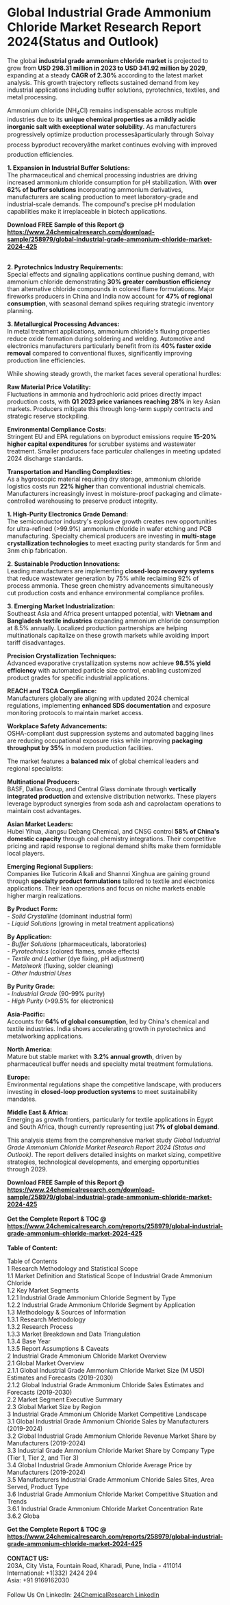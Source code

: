 <h1>Global Industrial Grade Ammonium Chloride Market Research Report 2024(Status and Outlook)</h1><p>The global <strong>industrial grade ammonium chloride market</strong> is projected to grow from <strong>USD 298.31 million in 2023 to USD 341.92 million by 2029</strong>, expanding at a steady <strong>CAGR of 2.30%</strong> according to the latest market analysis. This growth trajectory reflects sustained demand from key industrial applications including buffer solutions, pyrotechnics, textiles, and metal processing.</p><p>Ammonium chloride (NH<sub>4</sub>Cl) remains indispensable across multiple industries due to its <strong>unique chemical properties as a mildly acidic inorganic salt with exceptional water solubility</strong>. As manufacturers progressively optimize production processesâparticularly through Solvay process byproduct recoveryâthe market continues evolving with improved production efficiencies.</p><p><strong>1. Expansion in Industrial Buffer Solutions:<br>
</strong>The pharmaceutical and chemical processing industries are driving increased ammonium chloride consumption for pH stabilization. With <strong>over 62% of buffer solutions</strong> incorporating ammonium derivatives, manufacturers are scaling production to meet laboratory-grade and industrial-scale demands. The compound's precise pH modulation capabilities make it irreplaceable in biotech applications.</p><div><b>Download FREE Sample of this Report @ 
            <a href="https://www.24chemicalresearch.com/download-sample/258979/global-industrial-grade-ammonium-chloride-market-2024-425">
            https://www.24chemicalresearch.com/download-sample/258979/global-industrial-grade-ammonium-chloride-market-2024-425</a></b></div><br><p><strong>2. Pyrotechnics Industry Requirements:<br>
</strong>Special effects and signaling applications continue pushing demand, with ammonium chloride demonstrating <strong>30% greater combustion efficiency</strong> than alternative chloride compounds in colored flame formulations. Major fireworks producers in China and India now account for <strong>47% of regional consumption</strong>, with seasonal demand spikes requiring strategic inventory planning.</p><p><strong>3. Metallurgical Processing Advances:<br>
</strong>In metal treatment applications, ammonium chloride's fluxing properties reduce oxide formation during soldering and welding. Automotive and electronics manufacturers particularly benefit from its <strong>40% faster oxide removal</strong> compared to conventional fluxes, significantly improving production line efficiencies.</p><p>While showing steady growth, the market faces several operational hurdles:</p><p><strong>Raw Material Price Volatility:<br>
</strong>Fluctuations in ammonia and hydrochloric acid prices directly impact production costs, with <strong>Q1 2023 price variances reaching 28%</strong> in key Asian markets. Producers mitigate this through long-term supply contracts and strategic reserve stockpiling.</p><p><strong>Environmental Compliance Costs:<br>
</strong>Stringent EU and EPA regulations on byproduct emissions require <strong>15-20% higher capital expenditures</strong> for scrubber systems and wastewater treatment. Smaller producers face particular challenges in meeting updated 2024 discharge standards.</p><p><strong>Transportation and Handling Complexities:<br>
</strong>As a hygroscopic material requiring dry storage, ammonium chloride logistics costs run <strong>22% higher</strong> than conventional industrial chemicals. Manufacturers increasingly invest in moisture-proof packaging and climate-controlled warehousing to preserve product integrity.</p><p><strong>1. High-Purity Electronics Grade Demand:<br>
</strong>The semiconductor industry's explosive growth creates new opportunities for ultra-refined (&gt;99.9%) ammonium chloride in wafer etching and PCB manufacturing. Specialty chemical producers are investing in <strong>multi-stage crystallization technologies</strong> to meet exacting purity standards for 5nm and 3nm chip fabrication.</p><p><strong>2. Sustainable Production Innovations:<br>
</strong>Leading manufacturers are implementing <strong>closed-loop recovery systems</strong> that reduce wastewater generation by 75% while reclaiming 92% of process ammonia. These green chemistry advancements simultaneously cut production costs and enhance environmental compliance profiles.</p><p><strong>3. Emerging Market Industrialization:<br>
</strong>Southeast Asia and Africa present untapped potential, with <strong>Vietnam and Bangladesh textile industries</strong> expanding ammonium chloride consumption at 8.5% annually. Localized production partnerships are helping multinationals capitalize on these growth markets while avoiding import tariff disadvantages.</p><p><strong>Precision Crystallization Techniques:<br>
</strong>Advanced evaporative crystallization systems now achieve <strong>98.5% yield efficiency</strong> with automated particle size control, enabling customized product grades for specific industrial applications.</p><p><strong>REACH and TSCA Compliance:<br>
</strong>Manufacturers globally are aligning with updated 2024 chemical regulations, implementing <strong>enhanced SDS documentation</strong> and exposure monitoring protocols to maintain market access.</p><p><strong>Workplace Safety Advancements:<br>
</strong>OSHA-compliant dust suppression systems and automated bagging lines are reducing occupational exposure risks while improving <strong>packaging throughput by 35%</strong> in modern production facilities.</p><p>The market features a <strong>balanced mix</strong> of global chemical leaders and regional specialists:</p><p><strong>Multinational Producers:<br></strong>
BASF, Dallas Group, and Central Glass dominate through <strong>vertically integrated production</strong> and extensive distribution networks. These players leverage byproduct synergies from soda ash and caprolactam operations to maintain cost advantages.</p><p><strong>Asian Market Leaders:<br></strong>
Hubei Yihua, Jiangsu Debang Chemical, and CNSG control <strong>58% of China's domestic capacity</strong> through coal chemistry integrations. Their competitive pricing and rapid response to regional demand shifts make them formidable local players.</p><p><strong>Emerging Regional Suppliers:<br></strong>
Companies like Tuticorin Alkali and Shannxi Xinghua are gaining ground through <strong>specialty product formulations</strong> tailored to textile and electronics applications. Their lean operations and focus on niche markets enable higher margin realizations.</p><p><strong>By Product Form:<br></strong>
- <em>Solid Crystalline</em> (dominant industrial form)<br>
- <em>Liquid Solutions</em> (growing in metal treatment applications)</p><p><strong>By Application:<br></strong>
- <em>Buffer Solutions</em> (pharmaceuticals, laboratories)<br>
- <em>Pyrotechnics</em> (colored flames, smoke effects)<br>
- <em>Textile and Leather</em> (dye fixing, pH adjustment)<br>
- <em>Metalwork</em> (fluxing, solder cleaning)<br>
- <em>Other Industrial Uses</em></p><p><strong>By Purity Grade:<br></strong>
- <em>Industrial Grade</em> (90-99% purity)<br>
- <em>High Purity</em> (&gt;99.5% for electronics)</p><p><strong>Asia-Pacific:<br></strong>
Accounts for <strong>64% of global consumption</strong>, led by China's chemical and textile industries. India shows accelerating growth in pyrotechnics and metalworking applications.</p><p><strong>North America:<br></strong>
Mature but stable market with <strong>3.2% annual growth</strong>, driven by pharmaceutical buffer needs and specialty metal treatment formulations.</p><p><strong>Europe:<br></strong>
Environmental regulations shape the competitive landscape, with producers investing in <strong>closed-loop production systems</strong> to meet sustainability mandates.</p><p><strong>Middle East &amp; Africa:<br></strong>
Emerging as growth frontiers, particularly for textile applications in Egypt and South Africa, though currently representing just <strong>7% of global demand</strong>.</p><p>This analysis stems from the comprehensive market study <em>Global Industrial Grade Ammonium Chloride Market Research Report 2024 (Status and Outlook)</em>. The report delivers detailed insights on market sizing, competitive strategies, technological developments, and emerging opportunities through 2029.</p><div><b>Download FREE Sample of this Report @ 
            <a href="https://www.24chemicalresearch.com/download-sample/258979/global-industrial-grade-ammonium-chloride-market-2024-425">
            https://www.24chemicalresearch.com/download-sample/258979/global-industrial-grade-ammonium-chloride-market-2024-425</a></b></div><br><div><b>Get the Complete Report & TOC @ 
            <a href="https://www.24chemicalresearch.com/reports/258979/global-industrial-grade-ammonium-chloride-market-2024-425">
            https://www.24chemicalresearch.com/reports/258979/global-industrial-grade-ammonium-chloride-market-2024-425</a></b></div><br>
            <b>Table of Content:</b><p>Table of Contents<br />
1 Research Methodology and Statistical Scope<br />
1.1 Market Definition and Statistical Scope of Industrial Grade Ammonium Chloride<br />
1.2 Key Market Segments<br />
1.2.1 Industrial Grade Ammonium Chloride Segment by Type<br />
1.2.2 Industrial Grade Ammonium Chloride Segment by Application<br />
1.3 Methodology & Sources of Information<br />
1.3.1 Research Methodology<br />
1.3.2 Research Process<br />
1.3.3 Market Breakdown and Data Triangulation<br />
1.3.4 Base Year<br />
1.3.5 Report Assumptions & Caveats<br />
2 Industrial Grade Ammonium Chloride Market Overview<br />
2.1 Global Market Overview<br />
2.1.1 Global Industrial Grade Ammonium Chloride Market Size (M USD) Estimates and Forecasts (2019-2030)<br />
2.1.2 Global Industrial Grade Ammonium Chloride Sales Estimates and Forecasts (2019-2030)<br />
2.2 Market Segment Executive Summary<br />
2.3 Global Market Size by Region<br />
3 Industrial Grade Ammonium Chloride Market Competitive Landscape<br />
3.1 Global Industrial Grade Ammonium Chloride Sales by Manufacturers (2019-2024)<br />
3.2 Global Industrial Grade Ammonium Chloride Revenue Market Share by Manufacturers (2019-2024)<br />
3.3 Industrial Grade Ammonium Chloride Market Share by Company Type (Tier 1, Tier 2, and Tier 3)<br />
3.4 Global Industrial Grade Ammonium Chloride Average Price by Manufacturers (2019-2024)<br />
3.5 Manufacturers Industrial Grade Ammonium Chloride Sales Sites, Area Served, Product Type<br />
3.6 Industrial Grade Ammonium Chloride Market Competitive Situation and Trends<br />
3.6.1 Industrial Grade Ammonium Chloride Market Concentration Rate<br />
3.6.2 Globa</p><div><b>Get the Complete Report & TOC @ 
            <a href="https://www.24chemicalresearch.com/reports/258979/global-industrial-grade-ammonium-chloride-market-2024-425">
            https://www.24chemicalresearch.com/reports/258979/global-industrial-grade-ammonium-chloride-market-2024-425</a></b></div><br><b>CONTACT US:</b><br>
            203A, City Vista, Fountain Road, Kharadi, Pune, India - 411014<br>
            International: +1(332) 2424 294<br>
            Asia: +91 9169162030 <br><br>
            Follow Us On LinkedIn: <a href="https://www.linkedin.com/company/24chemicalresearch/">24ChemicalResearch LinkedIn</a>